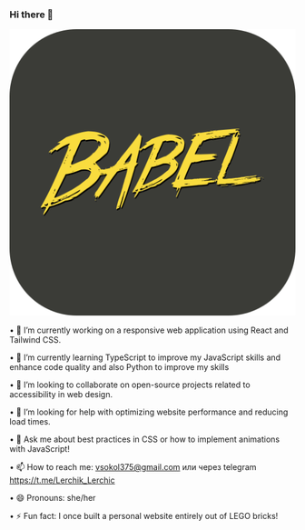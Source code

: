 ### Hi there 👋
![Babel](https://github.com/tandpfun/skill-icons/raw/main/icons/Babel.svg)


• 🔭 I’m currently working on a responsive web application using React and Tailwind CSS.

• 🌱 I’m currently learning TypeScript to improve my JavaScript skills and enhance code quality and also Python to improve my skills

• 👯 I’m looking to collaborate on open-source projects related to accessibility in web design.

• 🤔 I’m looking for help with optimizing website performance and reducing load times.

• 💬 Ask me about best practices in CSS or how to implement animations with JavaScript!

• 📫 How to reach me: vsokol375@gmail.com или через telegram https://t.me/Lerchik_Lerchic

• 😄 Pronouns: she/her 

• ⚡️ Fun fact: I once built a personal website entirely out of LEGO bricks!
